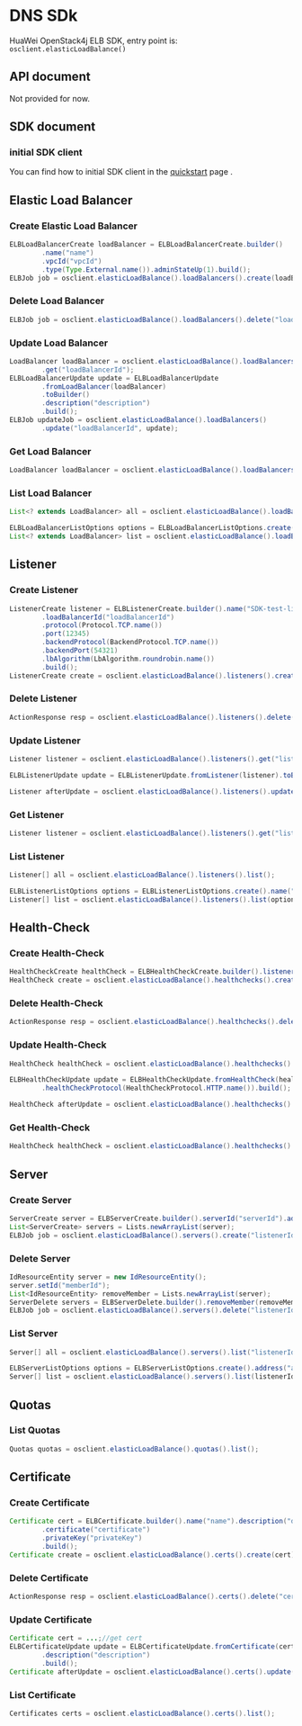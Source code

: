 # DNS SDk

HuaWei OpenStack4j ELB SDK, entry point is: `osclient.elasticLoadBalance()`

## API document
Not provided for now.

## SDK document

### initial SDK client
You can find how to initial SDK client in the [quickstart](huawei-sdk?id=_2-build-v3-client) page .

## Elastic Load Balancer
### Create Elastic Load Balancer
```java
ELBLoadBalancerCreate loadBalancer = ELBLoadBalancerCreate.builder()
		.name("name")
		.vpcId("vpcId")
		.type(Type.External.name()).adminStateUp(1).build();
ELBJob job = osclient.elasticLoadBalance().loadBalancers().create(loadBalancer);
```

### Delete Load Balancer
```java
ELBJob job = osclient.elasticLoadBalance().loadBalancers().delete("loadBalancerId");
```

### Update Load Balancer
```java
LoadBalancer loadBalancer = osclient.elasticLoadBalance().loadBalancers()
		.get("loadBalancerId");
ELBLoadBalancerUpdate update = ELBLoadBalancerUpdate
		.fromLoadBalancer(loadBalancer)
		.toBuilder()
		.description("description")
		.build();
ELBJob updateJob = osclient.elasticLoadBalance().loadBalancers()
		.update("loadBalancerId", update);
```

### Get Load Balancer
```java
LoadBalancer loadBalancer = osclient.elasticLoadBalance().loadBalancers().get("loadBalancerId");
```

### List Load Balancer
```java
List<? extends LoadBalancer> all = osclient.elasticLoadBalance().loadBalancers().list();

ELBLoadBalancerListOptions options = ELBLoadBalancerListOptions.create().name("name");
List<? extends LoadBalancer> list = osclient.elasticLoadBalance().loadBalancers().list(options);
```

## Listener
### Create Listener
```java
ListenerCreate listener = ELBListenerCreate.builder().name("SDK-test-listener")
		.loadBalancerId("loadBalancerId")
		.protocol(Protocol.TCP.name())
		.port(12345)
		.backendProtocol(BackendProtocol.TCP.name())
		.backendPort(54321)
		.lbAlgorithm(LbAlgorithm.roundrobin.name())
		.build();
ListenerCreate create = osclient.elasticLoadBalance().listeners().create(listener);
```

### Delete Listener
```java
ActionResponse resp = osclient.elasticLoadBalance().listeners().delete("listenerId");
```

### Update Listener
```java
Listener listener = osclient.elasticLoadBalance().listeners().get("listenerId");

ELBListenerUpdate update = ELBListenerUpdate.fromListener(listener).toBuilder().name("name").build();

Listener afterUpdate = osclient.elasticLoadBalance().listeners().update("listenerId", update);
```

### Get Listener
```java
Listener listener = osclient.elasticLoadBalance().listeners().get("listenerId");
```

### List Listener
```java
Listener[] all = osclient.elasticLoadBalance().listeners().list();

ELBListenerListOptions options = ELBListenerListOptions.create().name("name");
Listener[] list = osclient.elasticLoadBalance().listeners().list(options);
```

## Health-Check
### Create Health-Check
```java
HealthCheckCreate healthCheck = ELBHealthCheckCreate.builder().listenerId("listenerId").build();
HealthCheck create = osclient.elasticLoadBalance().healthchecks().create(healthCheck);
```

### Delete Health-Check
```java
ActionResponse resp = osclient.elasticLoadBalance().healthchecks().delete("healthCheckId");
```

### Update Health-Check
```java
HealthCheck healthCheck = osclient.elasticLoadBalance().healthchecks().get("healthCheckId");

ELBHealthCheckUpdate update = ELBHealthCheckUpdate.fromHealthCheck(healthCheck).toBuilder()
		.healthCheckProtocol(HealthCheckProtocol.HTTP.name()).build();

HealthCheck afterUpdate = osclient.elasticLoadBalance().healthchecks().update("healthCheckId", update);
```

### Get Health-Check
```java
HealthCheck healthCheck = osclient.elasticLoadBalance().healthchecks().get("healthCheckId");
```

## Server
### Create Server
```java
ServerCreate server = ELBServerCreate.builder().serverId("serverId").address("address").build();
List<ServerCreate> servers = Lists.newArrayList(server);
ELBJob job = osclient.elasticLoadBalance().servers().create("listenerId", servers);
```

### Delete Server
```java
IdResourceEntity server = new IdResourceEntity();
server.setId("memberId");
List<IdResourceEntity> removeMember = Lists.newArrayList(server);
ServerDelete servers = ELBServerDelete.builder().removeMember(removeMember).build();
ELBJob job = osclient.elasticLoadBalance().servers().delete("listenerId", servers);
```

### List Server
```java
Server[] all = osclient.elasticLoadBalance().servers().list("listenerId");

ELBServerListOptions options = ELBServerListOptions.create().address("address");
Server[] list = osclient.elasticLoadBalance().servers().list(listenerId, options);
```

## Quotas
### List Quotas
```java
Quotas quotas = osclient.elasticLoadBalance().quotas().list();
```

## Certificate
### Create Certificate
```java
Certificate cert = ELBCertificate.builder().name("name").description("desc")
		.certificate("certificate")
		.privateKey("privateKey")
		.build();
Certificate create = osclient.elasticLoadBalance().certs().create(cert);

```

### Delete Certificate
```java
ActionResponse resp = osclient.elasticLoadBalance().certs().delete("certificateId");
```

### Update Certificate
```java
Certificate cert = ...;//get cert
ELBCertificateUpdate update = ELBCertificateUpdate.fromCertificate(cert).toBuilder()
		.description("description")
		.build();
Certificate afterUpdate = osclient.elasticLoadBalance().certs().update(cert.getId(), update);
```

### List Certificate
```java
Certificates certs = osclient.elasticLoadBalance().certs().list();
```
